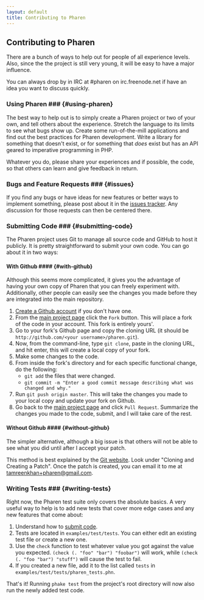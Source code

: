 ```yaml
---
layout: default
title: Contributing to Pharen
---
```


## Contributing to Pharen ##
There are a bunch of ways to help out for people of all experience levels. Also, since the the project is still very young, it will be easy to have a major influence.

You can always drop by in IRC at #pharen on irc.freenode.net if have an idea you want to discuss quickly.

### Using Pharen ### {#using-pharen}
The best way to help out is to simply create a Pharen project or two of your own, and tell others about the experience. Stretch the language to its limits to see what bugs show up. Create some run-of-the-mill applications and find out the best practices for Pharen development. Write a library for something that doesn't exist, or for something that *does* exist but has an API geared to imperative programming in PHP.

Whatever you do, please share your experiences and if possible, the code, so that others can learn and give feedback in return.

### Bugs and Feature Requests ### {#issues}
If you find any bugs or have ideas for new features or better ways to implement something, please post about it in the [issues tracker](http://github.com/scriptor/pharen/issues). Any discussion for those requests can then be centered there.

### Submitting Code ### {#submitting-code}
The Pharen project uses Git to manage all source code and GitHub to host it publicly. It is pretty straightforward to submit your own code. You can go about it in two ways:

#### With Github #### {#with-github}
Although this seems more complicated, it gives you the advantage of having your own copy of Pharen that you can freely experiment with. Additionally, other people can easily see the changes you made before they are integrated into the main repository.

1. [Create a Github account](https://github.com/signup/free) if you don't have one.
2. From the [main project page](http://github.com/scriptor/pharen) click the `Fork` button. This will place a fork of the code in your account. This fork is entirely yours'.
3. Go to your fork's Github page and copy the cloning URL (it should be `http://github.com/<your username>/pharen.git`).
4. Now, from the command-line, type `git clone`, paste in the cloning URL, and hit enter, this will create a local copy of your fork.
5. Make some changes to the code.
6. From inside the fork's directory and for each specific functional change, do the following:
    - `git add` the files that were changed.
    - `git commit -m "Enter a good commit message describing what was changed and why."`
7. Run `git push origin master`. This will take the changes you made to your local copy and update your fork on Github.
8. Go back to the [main project page](http://github.com/scriptor/pharen) and click `Pull Request`. Summarize the changes you made to the code, submit, and I will take care of the rest.

#### Without Github #### {#without-github}
The simpler alternative, although a big issue is that others will not be able to see what you did until after I accept your patch.

This method is best explained by the [Git website](http://git-scm.com). Look under "Cloning and Creating a Patch". Once the patch is created, you can email it to me at tamreenkhan+pharen@gmail.com.

### Writing Tests ### {#writing-tests}
Right now, the Pharen test suite only covers the absolute basics. A very useful way to help is to add new tests that cover more edge cases and any new features that come about:

1. Understand how to [submit code](#submit-code).
2. Tests are located in `examples/test/tests`. You can either edit an existing test file or create a new one.
3. Use the `check` function to test whatever value you got against the value you expected. `(check (. "foo" "bar") "foobar")` will work, while `(check (. "foo "bar") "stuff")` will cause the test to fail.
4. If you created a new file, add it to the list called `tests` in `examples/test/tests/pharen_tests.phn`.

That's it! Running `phake test` from the project's root directory will now also run the newly added test code.